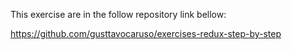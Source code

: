 This exercise are in the follow repository link bellow:

https://github.com/gusttavocaruso/exercises-redux-step-by-step